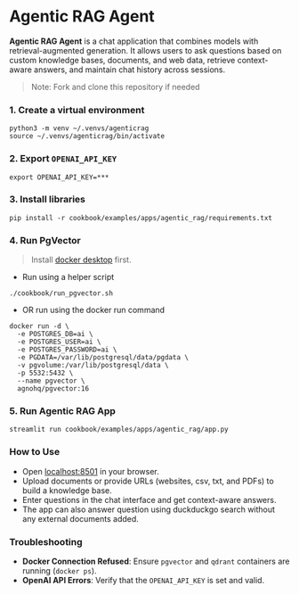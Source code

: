 # Agentic RAG Agent

**Agentic RAG Agent** is a chat application that combines models with retrieval-augmented generation.
It allows users to ask questions based on custom knowledge bases, documents, and web data, retrieve context-aware answers, and maintain chat history across sessions.

> Note: Fork and clone this repository if needed

### 1. Create a virtual environment

```shell
python3 -m venv ~/.venvs/agenticrag
source ~/.venvs/agenticrag/bin/activate
```

### 2. Export `OPENAI_API_KEY`

```shell
export OPENAI_API_KEY=***
```

### 3. Install libraries

```shell
pip install -r cookbook/examples/apps/agentic_rag/requirements.txt
```

### 4. Run PgVector

> Install [docker desktop](https://docs.docker.com/desktop/install/mac-install/) first.

- Run using a helper script

```shell
./cookbook/run_pgvector.sh
```

- OR run using the docker run command

```shell
docker run -d \
  -e POSTGRES_DB=ai \
  -e POSTGRES_USER=ai \
  -e POSTGRES_PASSWORD=ai \
  -e PGDATA=/var/lib/postgresql/data/pgdata \
  -v pgvolume:/var/lib/postgresql/data \
  -p 5532:5432 \
  --name pgvector \
  agnohq/pgvector:16
```

### 5. Run Agentic RAG App

```shell
streamlit run cookbook/examples/apps/agentic_rag/app.py
```


### How to Use
- Open [localhost:8501](http://localhost:8501) in your browser.
- Upload documents or provide URLs (websites, csv, txt, and PDFs) to build a knowledge base.
- Enter questions in the chat interface and get context-aware answers.
- The app can also answer question using duckduckgo search without any external documents added.

### Troubleshooting
- **Docker Connection Refused**: Ensure `pgvector` and `qdrant` containers are running (`docker ps`).
- **OpenAI API Errors**: Verify that the `OPENAI_API_KEY` is set and valid.


